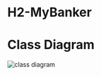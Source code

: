 # H2-MyBanker
# Class Diagram
![class diagram](https://github.com/PhilipGeil/H2-MyBanker/blob/master/Sk%C3%A6rmbillede%202020-11-03%20121917.png)
